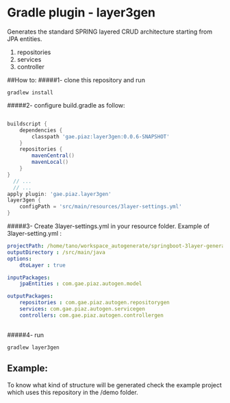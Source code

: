 # Gradle plugin - layer3gen
Generates the standard SPRING layered CRUD architecture starting from JPA entities.

1) repositories
2) services
3) controller

##How to:
#####1- clone this repository and run
```shell script
gradlew install
```
#####2- configure build.gradle as follow:
```groovy

buildscript {
	dependencies {
		classpath 'gae.piaz:layer3gen:0.0.6-SNAPSHOT'
	}
	repositories {
		mavenCentral()
		mavenLocal()
	}
}
  // ...
  // ...
apply plugin: 'gae.piaz.layer3gen'
layer3gen {
	configPath = 'src/main/resources/3layer-settings.yml'
}
```
#####3- Create 3layer-settings.yml in your resource folder.
Example of 3layer-setting.yml :

```yml
projectPath: /home/tano/workspace_autogenerate/springboot-3layer-generator
outputDirectory : /src/main/java
options:
    dtoLayer : true

inputPackages:
    jpaEntities : com.gae.piaz.autogen.model

outputPackages:
    repositories : com.gae.piaz.autogen.repositorygen
    services: com.gae.piaz.autogen.servicegen
    controllers: com.gae.piaz.autogen.controllergen
  
```
#####4- run 
```shell script
gradlew layer3gen
```

## Example:
To know what kind of structure will be generated check the example project which uses this repository in the /demo folder.